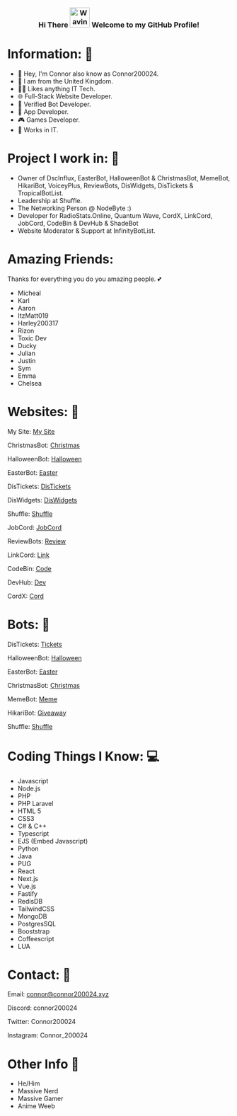 <h3 align="center">
    Hi There
    <img src="https://raw.githubusercontent.com/nixin72/nixin72/master/wave.gif" 
         alt="Waving hand animated gif"
         height="45"
         width="45" />
    Welcome to my GitHub Profile!
</h3>

# Information: 🍿

- 🌱  Hey, I'm Connor also know as Connor200024.
- 👀 I am from the United Kingdom.
- 👨‍💻 Likes anything IT Tech.
- 🌐 Full-Stack Website Developer.
- 🤖 Verified Bot Developer.
- 🤳 App Developer.
- 🎮 Games Developer.
- 🥝 Works in IT.

# Project I work in: 🔨
- Owner of DscInflux, EasterBot, HalloweenBot & ChristmasBot, MemeBot, HikariBot, VoiceyPlus, ReviewBots, DisWidgets, DisTickets & TropicalBotList.
- Leadership at Shuffle.
- The Networking Person @ NodeByte :)
- Developer for RadioStats.Online, Quantum Wave, CordX, LinkCord, JobCord, CodeBin & DevHub & ShadeBot
- Website Moderator & Support at InfinityBotList.

# Amazing Friends:
Thanks for everything you do you amazing people. 💕

- Micheal 
- Karl 
- Aaron
- ItzMatt019 
- Harley200317
- Rizon
- Toxic Dev
- Ducky
- Julian
- Justin
- Sym
- Emma
- Chelsea
  

# Websites: 👀

My Site: [My Site](https://connor200024.xyz/)

ChristmasBot: [Christmas](https://christmasbot.net)

HalloweenBot: [Halloween](https://halloweenbot.com/)

EasterBot: [Easter](https://easterbot.xyz/)

DisTickets: [DisTickets](https://distickets.xyz/)

DisWidgets: [DisWidgets](https://diswidgets.xyz/)

Shuffle: [Shuffle](https://shufflebot.xyz/)

JobCord: [JobCord](https://jobcord.co/)

ReviewBots: [Review](https://reviewbots.xyz/)

LinkCord: [Link](https://linkcord.bio/)

CodeBin: [Code](https://codebin.live/)

DevHub: [Dev](https://beta.devhub.life/)

CordX: [Cord](https://cordx.lol/)

# Bots: 🤖

DisTickets: [Tickets](https://discord.com/api/oauth2/authorize?client_id=993163016487063583&permissions=139586825296&scope=applications.commands%20bot)

HalloweenBot: [Halloween](https://discord.com/oauth2/authorize?client_id=852564657674649636&permissions=2147863617&scope=bot%20applications.commands)

EasterBot: [Easter](https://discord.com/oauth2/authorize?client_id=810568485905236018&permissions=379968&scope=bot%20applications.commands)

ChristmasBot: [Christmas](https://discord.com/oauth2/authorize?client_id=791761831734804510&permissions=3492928&&scope=bot%20applications.commands)

MemeBot: [Meme](https://discord.com/oauth2/authorize?client_id=991784302553612329&permissions=139623517248&&scope=bot%20applications.commands)

HikariBot: [Giveaway](https://discord.com/oauth2/authorize?client_id=1005858718157635634&permissions=689342629952&scope=applications.commands%20bot)

Shuffle: [Shuffle](https://discord.com/api/oauth2/authorize?client_id=1059872016628465704&permissions=39722058893313&scope=bot%20applications.commands)


# Coding Things I Know: 💻

- Javascript
- Node.js
- PHP 
- PHP Laravel
- HTML 5
- CSS3
- C# & C++
- Typescript
- EJS (Embed Javascript)
- Python
- Java
- PUG
- React
- Next.js
- Vue.js
- Fastify
- RedisDB
- TailwindCSS
- MongoDB
- PostgresSQL
- Booststrap
- Coffeescript
- LUA

# Contact: 📝

Email: connor@connor200024.xyz

Discord: connor200024

Twitter: Connor200024

Instagram: Connor_200024


# Other Info 🤔
- He/Him
- Massive Nerd
- Massive Gamer
- Anime Weeb
